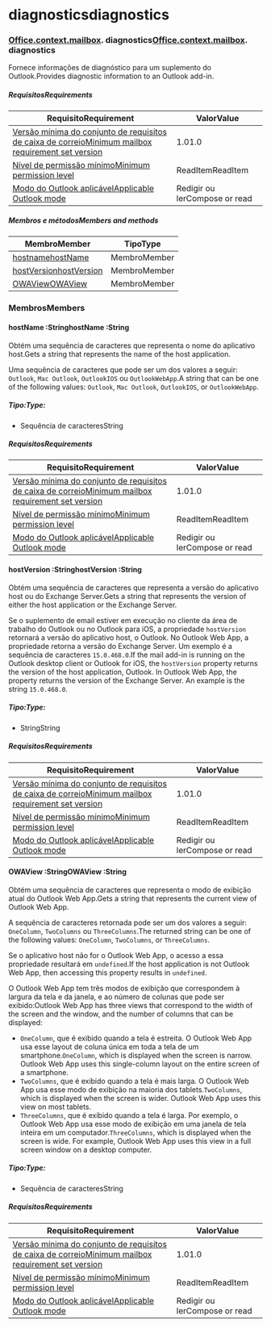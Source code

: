 
# <a name="diagnostics"></a><span data-ttu-id="e6eea-101">diagnostics</span><span class="sxs-lookup"><span data-stu-id="e6eea-101">diagnostics</span></span>

### <span data-ttu-id="e6eea-p101">[Office](Office.md)[.context](Office.context.md)[.mailbox](Office.context.mailbox.md). diagnostics</span><span class="sxs-lookup"><span data-stu-id="e6eea-p101">[Office](Office.md)[.context](Office.context.md)[.mailbox](Office.context.mailbox.md). diagnostics</span></span>

<span data-ttu-id="e6eea-104">Fornece informações de diagnóstico para um suplemento do Outlook.</span><span class="sxs-lookup"><span data-stu-id="e6eea-104">Provides diagnostic information to an Outlook add-in.</span></span>

##### <a name="requirements"></a><span data-ttu-id="e6eea-105">Requisitos</span><span class="sxs-lookup"><span data-stu-id="e6eea-105">Requirements</span></span>

|<span data-ttu-id="e6eea-106">Requisito</span><span class="sxs-lookup"><span data-stu-id="e6eea-106">Requirement</span></span>| <span data-ttu-id="e6eea-107">Valor</span><span class="sxs-lookup"><span data-stu-id="e6eea-107">Value</span></span>|
|---|---|
|[<span data-ttu-id="e6eea-108">Versão mínima do conjunto de requisitos de caixa de correio</span><span class="sxs-lookup"><span data-stu-id="e6eea-108">Minimum mailbox requirement set version</span></span>](/office/dev/add-ins/reference/requirement-sets/outlook-api-requirement-sets)| <span data-ttu-id="e6eea-109">1.0</span><span class="sxs-lookup"><span data-stu-id="e6eea-109">1.0</span></span>|
|[<span data-ttu-id="e6eea-110">Nível de permissão mínimo</span><span class="sxs-lookup"><span data-stu-id="e6eea-110">Minimum permission level</span></span>](https://docs.microsoft.com/outlook/add-ins/understanding-outlook-add-in-permissions)| <span data-ttu-id="e6eea-111">ReadItem</span><span class="sxs-lookup"><span data-stu-id="e6eea-111">ReadItem</span></span>|
|[<span data-ttu-id="e6eea-112">Modo do Outlook aplicável</span><span class="sxs-lookup"><span data-stu-id="e6eea-112">Applicable Outlook mode</span></span>](https://docs.microsoft.com/outlook/add-ins/#extension-points)| <span data-ttu-id="e6eea-113">Redigir ou ler</span><span class="sxs-lookup"><span data-stu-id="e6eea-113">Compose or read</span></span>|

##### <a name="members-and-methods"></a><span data-ttu-id="e6eea-114">Membros e métodos</span><span class="sxs-lookup"><span data-stu-id="e6eea-114">Members and methods</span></span>

| <span data-ttu-id="e6eea-115">Membro</span><span class="sxs-lookup"><span data-stu-id="e6eea-115">Member</span></span> | <span data-ttu-id="e6eea-116">Tipo</span><span class="sxs-lookup"><span data-stu-id="e6eea-116">Type</span></span> |
|--------|------|
| [<span data-ttu-id="e6eea-117">hostname</span><span class="sxs-lookup"><span data-stu-id="e6eea-117">hostName</span></span>](#hostname-string) | <span data-ttu-id="e6eea-118">Membro</span><span class="sxs-lookup"><span data-stu-id="e6eea-118">Member</span></span> |
| [<span data-ttu-id="e6eea-119">hostVersion</span><span class="sxs-lookup"><span data-stu-id="e6eea-119">hostVersion</span></span>](#hostversion-string) | <span data-ttu-id="e6eea-120">Membro</span><span class="sxs-lookup"><span data-stu-id="e6eea-120">Member</span></span> |
| [<span data-ttu-id="e6eea-121">OWAView</span><span class="sxs-lookup"><span data-stu-id="e6eea-121">OWAView</span></span>](#owaview-string) | <span data-ttu-id="e6eea-122">Membro</span><span class="sxs-lookup"><span data-stu-id="e6eea-122">Member</span></span> |

### <a name="members"></a><span data-ttu-id="e6eea-123">Membros</span><span class="sxs-lookup"><span data-stu-id="e6eea-123">Members</span></span>

####  <a name="hostname-string"></a><span data-ttu-id="e6eea-124">hostName :String</span><span class="sxs-lookup"><span data-stu-id="e6eea-124">hostName :String</span></span>

<span data-ttu-id="e6eea-125">Obtém uma sequência de caracteres que representa o nome do aplicativo host.</span><span class="sxs-lookup"><span data-stu-id="e6eea-125">Gets a string that represents the name of the host application.</span></span>

<span data-ttu-id="e6eea-126">Uma sequência de caracteres que pode ser um dos valores a seguir: `Outlook`, `Mac Outlook`, `OutlookIOS` ou `OutlookWebApp`.</span><span class="sxs-lookup"><span data-stu-id="e6eea-126">A string that can be one of the following values: `Outlook`, `Mac Outlook`, `OutlookIOS`, or `OutlookWebApp`.</span></span>

##### <a name="type"></a><span data-ttu-id="e6eea-127">Tipo:</span><span class="sxs-lookup"><span data-stu-id="e6eea-127">Type:</span></span>

*   <span data-ttu-id="e6eea-128">Sequência de caracteres</span><span class="sxs-lookup"><span data-stu-id="e6eea-128">String</span></span>

##### <a name="requirements"></a><span data-ttu-id="e6eea-129">Requisitos</span><span class="sxs-lookup"><span data-stu-id="e6eea-129">Requirements</span></span>

|<span data-ttu-id="e6eea-130">Requisito</span><span class="sxs-lookup"><span data-stu-id="e6eea-130">Requirement</span></span>| <span data-ttu-id="e6eea-131">Valor</span><span class="sxs-lookup"><span data-stu-id="e6eea-131">Value</span></span>|
|---|---|
|[<span data-ttu-id="e6eea-132">Versão mínima do conjunto de requisitos de caixa de correio</span><span class="sxs-lookup"><span data-stu-id="e6eea-132">Minimum mailbox requirement set version</span></span>](/office/dev/add-ins/reference/requirement-sets/outlook-api-requirement-sets)| <span data-ttu-id="e6eea-133">1.0</span><span class="sxs-lookup"><span data-stu-id="e6eea-133">1.0</span></span>|
|[<span data-ttu-id="e6eea-134">Nível de permissão mínimo</span><span class="sxs-lookup"><span data-stu-id="e6eea-134">Minimum permission level</span></span>](https://docs.microsoft.com/outlook/add-ins/understanding-outlook-add-in-permissions)| <span data-ttu-id="e6eea-135">ReadItem</span><span class="sxs-lookup"><span data-stu-id="e6eea-135">ReadItem</span></span>|
|[<span data-ttu-id="e6eea-136">Modo do Outlook aplicável</span><span class="sxs-lookup"><span data-stu-id="e6eea-136">Applicable Outlook mode</span></span>](https://docs.microsoft.com/outlook/add-ins/#extension-points)| <span data-ttu-id="e6eea-137">Redigir ou ler</span><span class="sxs-lookup"><span data-stu-id="e6eea-137">Compose or read</span></span>|

####  <a name="hostversion-string"></a><span data-ttu-id="e6eea-138">hostVersion :String</span><span class="sxs-lookup"><span data-stu-id="e6eea-138">hostVersion :String</span></span>

<span data-ttu-id="e6eea-139">Obtém uma sequência de caracteres que representa a versão do aplicativo host ou do Exchange Server.</span><span class="sxs-lookup"><span data-stu-id="e6eea-139">Gets a string that represents the version of either the host application or the Exchange Server.</span></span>

<span data-ttu-id="e6eea-p102">Se o suplemento de email estiver em execução no cliente da área de trabalho do Outlook ou no Outlook para iOS, a propriedade `hostVersion` retornará a versão do aplicativo host, o Outlook. No Outlook Web App, a propriedade retorna a versão do Exchange Server. Um exemplo é a sequência de caracteres `15.0.468.0`.</span><span class="sxs-lookup"><span data-stu-id="e6eea-p102">If the mail add-in is running on the Outlook desktop client or Outlook for iOS, the `hostVersion` property returns the version of the host application, Outlook. In Outlook Web App, the property returns the version of the Exchange Server. An example is the string `15.0.468.0`.</span></span>

##### <a name="type"></a><span data-ttu-id="e6eea-143">Tipo:</span><span class="sxs-lookup"><span data-stu-id="e6eea-143">Type:</span></span>

*   <span data-ttu-id="e6eea-144">String</span><span class="sxs-lookup"><span data-stu-id="e6eea-144">String</span></span>

##### <a name="requirements"></a><span data-ttu-id="e6eea-145">Requisitos</span><span class="sxs-lookup"><span data-stu-id="e6eea-145">Requirements</span></span>

|<span data-ttu-id="e6eea-146">Requisito</span><span class="sxs-lookup"><span data-stu-id="e6eea-146">Requirement</span></span>| <span data-ttu-id="e6eea-147">Valor</span><span class="sxs-lookup"><span data-stu-id="e6eea-147">Value</span></span>|
|---|---|
|[<span data-ttu-id="e6eea-148">Versão mínima do conjunto de requisitos de caixa de correio</span><span class="sxs-lookup"><span data-stu-id="e6eea-148">Minimum mailbox requirement set version</span></span>](/office/dev/add-ins/reference/requirement-sets/outlook-api-requirement-sets)| <span data-ttu-id="e6eea-149">1.0</span><span class="sxs-lookup"><span data-stu-id="e6eea-149">1.0</span></span>|
|[<span data-ttu-id="e6eea-150">Nível de permissão mínimo</span><span class="sxs-lookup"><span data-stu-id="e6eea-150">Minimum permission level</span></span>](https://docs.microsoft.com/outlook/add-ins/understanding-outlook-add-in-permissions)| <span data-ttu-id="e6eea-151">ReadItem</span><span class="sxs-lookup"><span data-stu-id="e6eea-151">ReadItem</span></span>|
|[<span data-ttu-id="e6eea-152">Modo do Outlook aplicável</span><span class="sxs-lookup"><span data-stu-id="e6eea-152">Applicable Outlook mode</span></span>](https://docs.microsoft.com/outlook/add-ins/#extension-points)| <span data-ttu-id="e6eea-153">Redigir ou ler</span><span class="sxs-lookup"><span data-stu-id="e6eea-153">Compose or read</span></span>|

####  <a name="owaview-string"></a><span data-ttu-id="e6eea-154">OWAView :String</span><span class="sxs-lookup"><span data-stu-id="e6eea-154">OWAView :String</span></span>

<span data-ttu-id="e6eea-155">Obtém uma sequência de caracteres que representa o modo de exibição atual do Outlook Web App.</span><span class="sxs-lookup"><span data-stu-id="e6eea-155">Gets a string that represents the current view of Outlook Web App.</span></span>

<span data-ttu-id="e6eea-156">A sequência de caracteres retornada pode ser um dos valores a seguir: `OneColumn`, `TwoColumns` ou `ThreeColumns`.</span><span class="sxs-lookup"><span data-stu-id="e6eea-156">The returned string can be one of the following values: `OneColumn`, `TwoColumns`, or `ThreeColumns`.</span></span>

<span data-ttu-id="e6eea-157">Se o aplicativo host não for o Outlook Web App, o acesso a essa propriedade resultará em `undefined`.</span><span class="sxs-lookup"><span data-stu-id="e6eea-157">If the host application is not Outlook Web App, then accessing this property results in `undefined`.</span></span>

<span data-ttu-id="e6eea-158">O Outlook Web App tem três modos de exibição que correspondem à largura da tela e da janela, e ao número de colunas que pode ser exibido:</span><span class="sxs-lookup"><span data-stu-id="e6eea-158">Outlook Web App has three views that correspond to the width of the screen and the window, and the number of columns that can be displayed:</span></span>

*   <span data-ttu-id="e6eea-p103">`OneColumn`, que é exibido quando a tela é estreita. O Outlook Web App usa esse layout de coluna única em toda a tela de um smartphone.</span><span class="sxs-lookup"><span data-stu-id="e6eea-p103">`OneColumn`, which is displayed when the screen is narrow. Outlook Web App uses this single-column layout on the entire screen of a smartphone.</span></span>
*   <span data-ttu-id="e6eea-p104">`TwoColumns`, que é exibido quando a tela é mais larga. O Outlook Web App usa esse modo de exibição na maioria dos tablets.</span><span class="sxs-lookup"><span data-stu-id="e6eea-p104">`TwoColumns`, which is displayed when the screen is wider. Outlook Web App uses this view on most tablets.</span></span>
*   <span data-ttu-id="e6eea-p105">`ThreeColumns`, que é exibido quando a tela é larga. Por exemplo, o Outlook Web App usa esse modo de exibição em uma janela de tela inteira em um computador.</span><span class="sxs-lookup"><span data-stu-id="e6eea-p105">`ThreeColumns`, which is displayed when the screen is wide. For example, Outlook Web App uses this view in a full screen window on a desktop computer.</span></span>

##### <a name="type"></a><span data-ttu-id="e6eea-165">Tipo:</span><span class="sxs-lookup"><span data-stu-id="e6eea-165">Type:</span></span>

*   <span data-ttu-id="e6eea-166">Sequência de caracteres</span><span class="sxs-lookup"><span data-stu-id="e6eea-166">String</span></span>

##### <a name="requirements"></a><span data-ttu-id="e6eea-167">Requisitos</span><span class="sxs-lookup"><span data-stu-id="e6eea-167">Requirements</span></span>

|<span data-ttu-id="e6eea-168">Requisito</span><span class="sxs-lookup"><span data-stu-id="e6eea-168">Requirement</span></span>| <span data-ttu-id="e6eea-169">Valor</span><span class="sxs-lookup"><span data-stu-id="e6eea-169">Value</span></span>|
|---|---|
|[<span data-ttu-id="e6eea-170">Versão mínima do conjunto de requisitos de caixa de correio</span><span class="sxs-lookup"><span data-stu-id="e6eea-170">Minimum mailbox requirement set version</span></span>](/office/dev/add-ins/reference/requirement-sets/outlook-api-requirement-sets)| <span data-ttu-id="e6eea-171">1.0</span><span class="sxs-lookup"><span data-stu-id="e6eea-171">1.0</span></span>|
|[<span data-ttu-id="e6eea-172">Nível de permissão mínimo</span><span class="sxs-lookup"><span data-stu-id="e6eea-172">Minimum permission level</span></span>](https://docs.microsoft.com/outlook/add-ins/understanding-outlook-add-in-permissions)| <span data-ttu-id="e6eea-173">ReadItem</span><span class="sxs-lookup"><span data-stu-id="e6eea-173">ReadItem</span></span>|
|[<span data-ttu-id="e6eea-174">Modo do Outlook aplicável</span><span class="sxs-lookup"><span data-stu-id="e6eea-174">Applicable Outlook mode</span></span>](https://docs.microsoft.com/outlook/add-ins/#extension-points)| <span data-ttu-id="e6eea-175">Redigir ou ler</span><span class="sxs-lookup"><span data-stu-id="e6eea-175">Compose or read</span></span>|